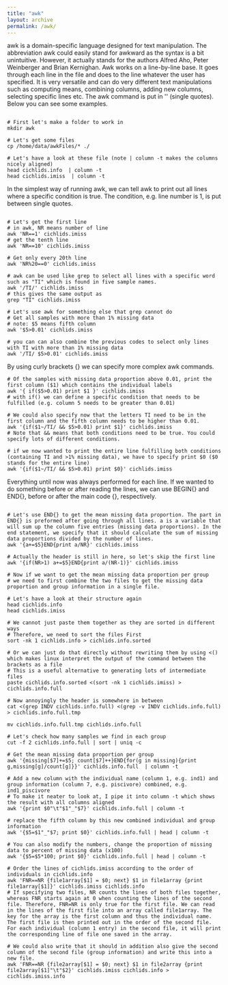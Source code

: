 ```yaml
---
title: "awk"
layout: archive
permalink: /awk/
---
```


awk is a domain-specific language designed for text manipulation. The abbreviation awk could easily stand for awkward as the syntax is a bit unintuitive. However, it actually stands for the authors Alfred Aho, Peter Weinberger and Brian Kernighan. Awk works on a line-by-line base. It goes through each line in the file and does to the line whatever the user has specified. It is very versatile and can do very different text manipulations such as computing means, combining columns, adding new columns, selecting specific lines etc. The awk command is put in '' (single quotes). Below you can see some examples.

```shell

# First let's make a folder to work in
mkdir awk

# Let's get some files
cp /home/data/awkFiles/* ./

# Let's have a look at these file (note | column -t makes the columns nicely aligned)
head cichlids.info  | column -t
head cichlids.imiss  | column -t
```

In the simplest way of running awk, we can tell awk to print out all lines where a specific condition is true. The condition, e.g. line number is 1, is put between single quotes.

```shell

# Let's get the first line
# in awk, NR means number of line
awk 'NR==1' cichlids.imiss
# get the tenth line
awk 'NR==10' cichlids.imiss

# Get only every 20th line
awk 'NR%20==0' cichlids.imiss

# awk can be used like grep to select all lines with a specific word such as "TI" which is found in five sample names.
awk '/TI/' cichlids.imiss
# this gives the same output as
grep "TI" cichlids.imiss

# Let's use awk for something else that grep cannot do
# Get all samples with more than 1% missing data
# note: $5 means fifth column
awk '$5>0.01' cichlids.imiss

# you can can also combine the previous codes to select only lines with TI with more than 1% missing data
awk '/TI/ $5>0.01' cichlids.imiss

```

By using curly brackets {} we can specify more complex awk commands.

```shell
# Of the samples with missing data proportion above 0.01, print the first column ($1) which contains the individual labels
awk '{ if($5>0.01) print $1 }' cichlids.imiss
# with if() we can define a specific condition that needs to be fulfilled (e.g. column 5 needs to be greater than 0.01)

# We could also specify now that the letters TI need to be in the first column and the fifth column needs to be higher than 0.01.
awk '{if($1~/TI/ && $5>0.01) print $1}' cichlids.imiss
# Note that && means that both conditions need to be true. You could specify lots of different conditions.

# if we now wanted to print the entire line fulfilling both conditions (containing TI and >1% missing data), we have to specify print $0 ($0 stands for the entire line)
awk '{if($1~/TI/ && $5>0.01) print $0}' cichlids.imiss

```
Everything until now was always performed for each line. If we wanted to do something before or after reading the lines, we can use BEGIN{} and END{}, before or after the main code {}, respectively.

```shell

# Let's use END{} to get the mean missing data proportion. The part in END{} is preformed after going through all lines. a is a variable that will sum up the column five entries (missing data proportions). In the end statement, we specify that it should calculate the sum of missing data proportions divided by the number of lines.
awk '{a+=$5}END{print a/NR}' cichlids.imiss

# Actually the header is still in here, so let's skip the first line
awk '{if(NR>1) a+=$5}END{print a/(NR-1)}' cichlids.imiss

# Now if we want to get the mean missing data proportion per group
# we need to first combine the two files to get the missing data proportion and group information in a single file.

# Let's have a look at their structure again
head cichlids.info
head cichlids.imiss

# We cannot just paste them together as they are sorted in different ways
# Therefore, we need to sort the files First
sort -nk 1 cichlids.info > cichlids.info.sorted

# Or we can just do that directly without rewriting them by using <() which makes linux interpret the output of the command between the brackets as a file
# This is a useful alternative to generating lots of intermediate files
paste cichlids.info.sorted <(sort -nk 1 cichlids.imiss) > cichlids.info.full

# Now annoyingly the header is somewhere in between
cat <(grep INDV cichlids.info.full) <(grep -v INDV cichlids.info.full) > cichlids.info.full.tmp

mv cichlids.info.full.tmp cichlids.info.full

# Let's check how many samples we find in each group
cut -f 2 cichlids.info.full | sort | uniq -c

# Get the mean missing data proportion per group
awk '{missing[$7]+=$5; count[$7]++}END{for(g in missing){print g,missing[g]/count[g]}}' cichlids.info.full  | column -t

# Add a new column with the individual name (column 1, e.g. ind1) and group information (column 7, e.g. piscivore) combined, e.g. ind1_piscivore
# To make it neater to look at, I pipe it into column -t which shows the result with all columns aligned
awk '{print $0"\t"$1"_"$7}' cichlids.info.full | column -t

# replace the fifth column by this new combined individual and group information
awk '{$5=$1"_"$7; print $0}' cichlids.info.full | head | column -t

# You can also modify the numbers, change the proportion of missing data to percent of missing data (x100)
awk '{$5=$5*100; print $0}' cichlids.info.full | head | column -t

# Order the lines of cichlids.imiss according to the order of individuals in cichlids.info
awk 'FNR==NR {file1array[$1] = $0; next} $1 in file1array {print file1array[$1]}' cichlids.imiss cichlids.info
# If specifying two files, NR counts the lines of both files together, whereas FNR starts again at 0 when counting the lines of the second file. Therefore, FNR=NR is only true for the first file. We can read in the lines of the first file into an array called file1array. The key for the array is the first column and thus the individual name. The first file is then printed out in the order of the second file. For each individual (column 1 entry) in the second file, it will print the corresponding line of file one saved in the array.

# We could also write that it should in addition also give the second column of the second file (group information) and write this into a new file.
awk 'FNR==NR {file2array[$1] = $0; next} $1 in file2array {print file2array[$1]"\t"$2}' cichlids.imiss cichlids.info > cichlids.imiss.info

```
